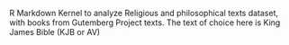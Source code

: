 R Markdown Kernel to analyze Religious and philosophical texts dataset, with books from Gutemberg Project texts.
The text of choice here is King James Bible (KJB or AV)
